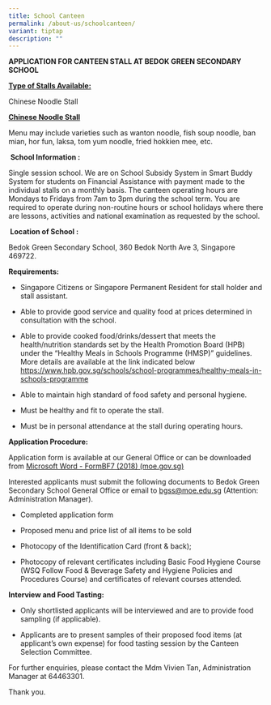 ```yaml
---
title: School Canteen
permalink: /about-us/schoolcanteen/
variant: tiptap
description: ""
---
```

<p><strong>APPLICATION FOR CANTEEN STALL AT BEDOK GREEN SECONDARY SCHOOL</strong>
</p>
<p><strong><u>Type of Stalls Available:</u></strong>
</p>
<p>Chinese Noodle Stall</p>
<p><strong><u>Chinese Noodle Stall</u></strong>
</p>
<p>Menu may include varieties such as wanton noodle, fish soup noodle, ban
mian, hor fun, laksa, tom yum noodle, fried hokkien mee, etc.</p>
<p>&nbsp;<strong>School Information :</strong>
</p>
<p>Single session school. We are on School Subsidy System in Smart Buddy
System for students on Financial Assistance with payment made to the individual
stalls on a monthly basis. The canteen operating hours are Mondays to Fridays
from 7am to 3pm during the school term. You are required to operate during
non-routine hours or school holidays where there are lessons, activities
and national examination as requested by the school.</p>
<p><strong>&nbsp;Location of School :</strong>
</p>
<p>Bedok Green Secondary School, 360 Bedok North Ave 3, Singapore 469722.</p>
<p><strong>Requirements:</strong>
</p>
<ul data-tight="true" class="tight">
<li>
<p>Singapore Citizens or Singapore Permanent Resident for stall holder and
stall assistant.</p>
</li>
<li>
<p>Able to provide good service and quality food at prices determined in
consultation with the school.</p>
</li>
<li>
<p>Able to provide cooked food/drinks/dessert that meets the health/nutrition
standards set by the Health Promotion Board (HPB) under the “Healthy Meals
in Schools Programme (HMSP)” guidelines. More details are available at
the link indicated below <a href="https://www.hpb.gov.sg/schools/school-programmes/healthy-meals-in-schools-programme" rel="noopener noreferrer nofollow" target="_blank">https://www.hpb.gov.sg/schools/school-programmes/healthy-meals-in-schools-programme</a>
</p>
</li>
<li>
<p>Able to maintain high standard of food safety and personal hygiene.</p>
</li>
<li>
<p>Must be healthy and fit to operate the stall.</p>
</li>
<li>
<p>Must be in personal attendance at the stall during operating hours.</p>
</li>
</ul>
<p><strong>Application Procedure:</strong>
</p>
<p>Application form is available at our General Office or can be downloaded
from <a href="https://schadmsvc.moe.gov.sg/files/appexistingsch.pdf" rel="noopener noreferrer nofollow" target="_blank">Microsoft Word - FormBF7 (2018) (moe.gov.sg)</a>
</p>
<p>Interested applicants must submit the following documents to Bedok Green
Secondary School General Office or email to <a href="mailto:bgss@moe.edu.sg" rel="noopener noreferrer nofollow" target="_blank">bgss@moe.edu.sg</a> (Attention: Administration
Manager).</p>
<ul data-tight="true" class="tight">
<li>
<p>Completed application form</p>
</li>
<li>
<p>Proposed menu and price list of all items to be sold</p>
</li>
<li>
<p>Photocopy of the Identification Card (front &amp; back);</p>
</li>
<li>
<p>Photocopy of relevant certificates including Basic Food Hygiene Course
(WSQ Follow Food &amp; Beverage Safety and Hygiene Policies and Procedures
Course) and certificates of relevant courses attended.</p>
</li>
</ul>
<p><strong>Interview and Food Tasting:</strong>
</p>
<ul data-tight="true" class="tight">
<li>
<p>Only shortlisted applicants will be interviewed and are to provide food
sampling (if applicable).</p>
</li>
<li>
<p>Applicants are to present samples of their proposed food items (at applicant’s
own expense) for food tasting session by the Canteen Selection Committee.</p>
</li>
</ul>
<p>For further enquiries, please contact the Mdm Vivien Tan, Administration
Manager at 64463301.</p>
<p>Thank you.</p>